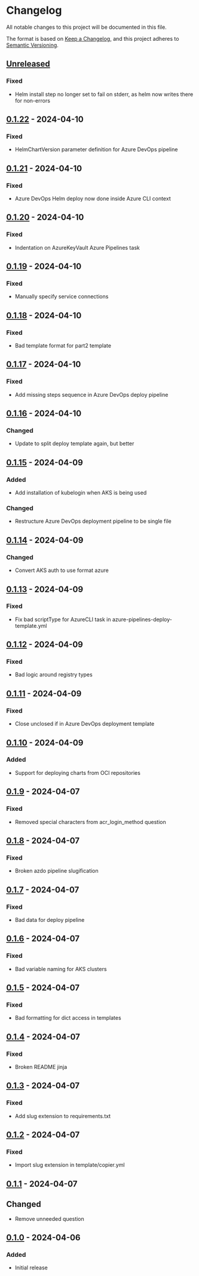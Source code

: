 # Changelog
All notable changes to this project will be documented in this file.

The format is based on [Keep a Changelog](https://keepachangelog.com/en/1.0.0/),
and this project adheres to [Semantic Versioning](https://semver.org/spec/v2.0.0.html).

## [Unreleased]
### Fixed
- Helm install step no longer set to fail on stderr, as helm now writes there for non-errors

## [0.1.22] - 2024-04-10
### Fixed
- HelmChartVersion parameter definition for Azure DevOps pipeline

## [0.1.21] - 2024-04-10
### Fixed
- Azure DevOps Helm deploy now done inside Azure CLI context

## [0.1.20] - 2024-04-10
### Fixed
- Indentation on AzureKeyVault Azure Pipelines task

## [0.1.19] - 2024-04-10
### Fixed
- Manually specify service connections

## [0.1.18] - 2024-04-10
### Fixed
- Bad template format for part2 template

## [0.1.17] - 2024-04-10
### Fixed
- Add missing steps sequence in Azure DevOps deploy pipeline

## [0.1.16] - 2024-04-10
### Changed
- Update to split deploy template again, but better

## [0.1.15] - 2024-04-09
### Added
- Add installation of kubelogin when AKS is being used

### Changed
- Restructure Azure DevOps deployment pipeline to be single file

## [0.1.14] - 2024-04-09
### Changed
- Convert AKS auth to use format azure

## [0.1.13] - 2024-04-09
### Fixed
- Fix bad scriptType for AzureCLI task in azure-pipelines-deploy-template.yml

## [0.1.12] - 2024-04-09
### Fixed
- Bad logic around registry types

## [0.1.11] - 2024-04-09
### Fixed
- Close unclosed if in Azure DevOps deployment template

## [0.1.10] - 2024-04-09
### Added
- Support for deploying charts from OCI repositories

## [0.1.9] - 2024-04-07
### Fixed
- Removed special characters from acr_login_method question

## [0.1.8] - 2024-04-07
### Fixed
- Broken azdo pipeline slugification

## [0.1.7] - 2024-04-07
### Fixed
- Bad data for deploy pipeline

## [0.1.6] - 2024-04-07
### Fixed
- Bad variable naming for AKS clusters

## [0.1.5] - 2024-04-07
### Fixed
- Bad formatting for dict access in templates

## [0.1.4] - 2024-04-07
### Fixed
- Broken README jinja

## [0.1.3] - 2024-04-07
### Fixed
- Add slug extension to requirements.txt

## [0.1.2] - 2024-04-07
### Fixed
- Import slug extension in template/copier.yml

## [0.1.1] - 2024-04-07
## Changed
- Remove unneeded question

## [0.1.0] - 2024-04-06
### Added
- Initial release

[Unreleased]: https://github.com/natescherer/postmodern-helm-deploy-copiertemplate/compare/v0.1.22..HEAD
[0.1.22]: https://github.com/natescherer/postmodern-helm-deploy-copiertemplate/compare/v0.1.21..v0.1.22
[0.1.21]: https://github.com/natescherer/postmodern-helm-deploy-copiertemplate/compare/v0.1.20..v0.1.21
[0.1.20]: https://github.com/natescherer/postmodern-helm-deploy-copiertemplate/compare/v0.1.19..v0.1.20
[0.1.19]: https://github.com/natescherer/postmodern-helm-deploy-copiertemplate/compare/v0.1.18..v0.1.19
[0.1.18]: https://github.com/natescherer/postmodern-helm-deploy-copiertemplate/compare/v0.1.17..v0.1.18
[0.1.17]: https://github.com/natescherer/postmodern-helm-deploy-copiertemplate/compare/v0.1.16..v0.1.17
[0.1.16]: https://github.com/natescherer/postmodern-helm-deploy-copiertemplate/compare/v0.1.15..v0.1.16
[0.1.15]: https://github.com/natescherer/postmodern-helm-deploy-copiertemplate/compare/v0.1.14..v0.1.15
[0.1.14]: https://github.com/natescherer/postmodern-helm-deploy-copiertemplate/compare/v0.1.13..v0.1.14
[0.1.13]: https://github.com/natescherer/postmodern-helm-deploy-copiertemplate/compare/v0.1.12..v0.1.13
[0.1.12]: https://github.com/natescherer/postmodern-helm-deploy-copiertemplate/compare/v0.1.11..v0.1.12
[0.1.11]: https://github.com/natescherer/postmodern-helm-deploy-copiertemplate/compare/v0.1.10..v0.1.11
[0.1.10]: https://github.com/natescherer/postmodern-helm-deploy-copiertemplate/compare/v0.1.9..v0.1.10
[0.1.9]: https://github.com/natescherer/postmodern-helm-deploy-copiertemplate/compare/v0.1.8..v0.1.9
[0.1.8]: https://github.com/natescherer/postmodern-helm-deploy-copiertemplate/compare/v0.1.7..v0.1.8
[0.1.7]: https://github.com/natescherer/postmodern-helm-deploy-copiertemplate/compare/v0.1.6..v0.1.7
[0.1.6]: https://github.com/natescherer/postmodern-helm-deploy-copiertemplate/compare/v0.1.5..v0.1.6
[0.1.5]: https://github.com/natescherer/postmodern-helm-deploy-copiertemplate/compare/v0.1.4..v0.1.5
[0.1.4]: https://github.com/natescherer/postmodern-helm-deploy-copiertemplate/compare/v0.1.3..v0.1.4
[0.1.3]: https://github.com/natescherer/postmodern-helm-deploy-copiertemplate/compare/v0.1.2..v0.1.3
[0.1.2]: https://github.com/natescherer/postmodern-helm-deploy-copiertemplate/compare/v0.1.1..v0.1.2
[0.1.1]: https://github.com/natescherer/postmodern-helm-deploy-copiertemplate/compare/v0.1.0..v0.1.1
[0.1.0]: https://github.com/natescherer/postmodern-helm-deploy-copiertemplate/tree/v0.1.0